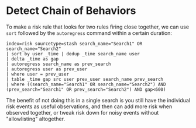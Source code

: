 # Detect Chain of Behaviors

To make a risk rule that looks for two rules firing close together, we can use `sort` followed by the `autoregress` command within a certain duration:

```shell linenums="1"
index=risk sourcetype=stash search_name="Search1" OR search_name="Search2"
| sort by user _time | dedup _time search_name user
| delta _time as gap
| autoregress search_name as prev_search
| autoregress user as prev_user
| where user = prev_user
| table _time gap src user prev_user search_name prev_search
| where ((search_name="Search1" OR search_name="Search2") AND (prev_search="Search1" OR prev_search="Search2") AND gap<600)
```

The benefit of not doing this in a single search is you still have the individual risk events as useful observations, and then can add more risk when observed together, or tweak risk down for noisy events without "allowlisting" altogether.
